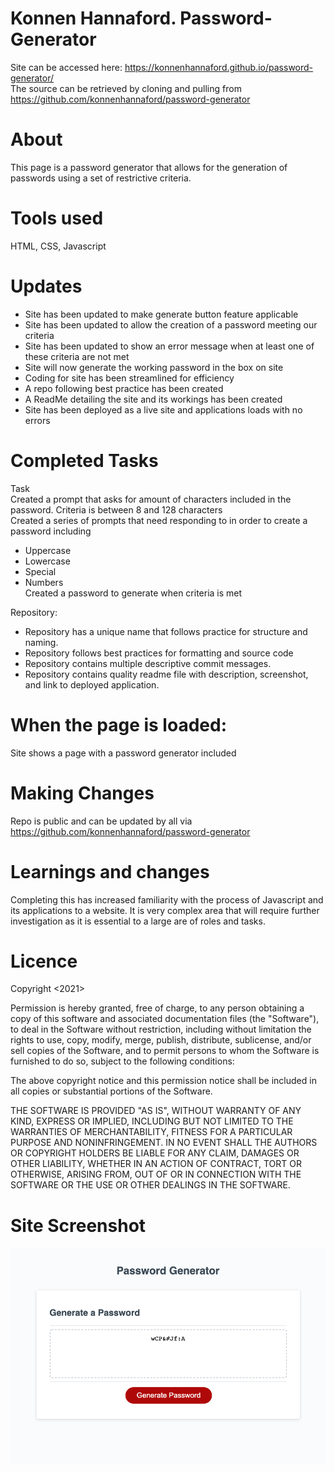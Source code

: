 # Konnen Hannaford.  Password-Generator

Site can be accessed here: https://konnenhannaford.github.io/password-generator/  
The source can be retrieved by cloning and pulling from https://github.com/konnenhannaford/password-generator  

# About
This page is a password generator that allows for the generation of passwords using a set of restrictive criteria.  

# Tools used
HTML, CSS, Javascript

# Updates
* Site has been updated to make generate button feature applicable
* Site has been updated to allow the creation of a password meeting our criteria
* Site has been updated to show an error message when at least one of these criteria are not met
* Site will now generate the working password in the box on site
* Coding for site has been streamlined for efficiency
* A repo following best practice has been created
* A ReadMe detailing the site and its workings has been created
* Site has been deployed as a live site and applications loads with no errors

# Completed Tasks
Task  
Created a prompt that asks for amount of characters included in the password.  Criteria is between 8 and 128 characters  
Created a series of prompts that need responding to in order to create a password including  
* Uppercase
* Lowercase
* Special
* Numbers  
Created a password to generate when criteria is met

Repository:
* Repository has a unique name that follows practice for structure and naming.
* Repository follows best practices for formatting and source code
* Repository contains multiple descriptive commit messages.
* Repository contains quality readme file with description, screenshot, and link to deployed application.

# When the page is loaded:
Site shows a page with a password generator included

# Making Changes
Repo is public and can be updated by all via https://github.com/konnenhannaford/password-generator 

# Learnings and changes
Completing this has increased familiarity with the process of Javascript and its applications to a website.  It is very complex area that will require further investigation as it is essential to a large are of roles and tasks.  

# Licence
Copyright <2021> <Password-generator>

Permission is hereby granted, free of charge, to any person obtaining a copy of this software and associated documentation files (the "Software"), to deal in the Software without restriction, including without limitation the rights to use, copy, modify, merge, publish, distribute, sublicense, and/or sell copies of the Software, and to permit persons to whom the Software is furnished to do so, subject to the following conditions:

The above copyright notice and this permission notice shall be included in all copies or substantial portions of the Software.

THE SOFTWARE IS PROVIDED "AS IS", WITHOUT WARRANTY OF ANY KIND, EXPRESS OR IMPLIED, INCLUDING BUT NOT LIMITED TO THE WARRANTIES OF MERCHANTABILITY, FITNESS FOR A PARTICULAR PURPOSE AND NONINFRINGEMENT. IN NO EVENT SHALL THE AUTHORS OR COPYRIGHT HOLDERS BE LIABLE FOR ANY CLAIM, DAMAGES OR OTHER LIABILITY, WHETHER IN AN ACTION OF CONTRACT, TORT OR OTHERWISE, ARISING FROM, OUT OF OR IN CONNECTION WITH THE SOFTWARE OR THE USE OR OTHER DEALINGS IN THE SOFTWARE.
  
# Site Screenshot
![Random Password Generator](screencapture-file-Users-konnen-bootcamp-homework-third-password-generator-Develop-index-html-2021-09-09-13_31_21.png)

